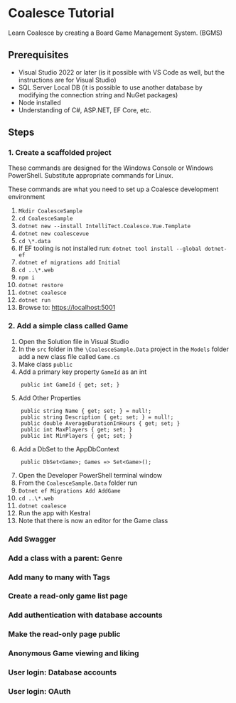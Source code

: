 # Coalesce Tutorial

Learn Coalesce by creating a Board Game Management System. (BGMS)

## Prerequisites
* Visual Studio 2022 or later (is it possible with VS Code as well, but the instructions are for Visual Studio)
* SQL Server Local DB (it is possible to use another database by modifying the connection string and NuGet packages)
* Node installed
* Understanding of C#, ASP.NET, EF Core, etc.

## Steps

### 1. Create a scaffolded project

These commands are designed for the Windows Console or Windows PowerShell. Substitute appropriate commands for Linux.

These commands are what you need to set up a Coalesce development environment

  1. `Mkdir CoalesceSample`
  2. `cd CoalesceSample`
  3. `dotnet new --install IntelliTect.Coalesce.Vue.Template`
  4. `dotnet new coalescevue`
  5. `cd \*.data`
  6. If EF tooling is not installed run: `dotnet tool install --global dotnet-ef`
  7. `dotnet ef migrations add Initial`
  8. `cd ..\*.web`
  9. `npm i`
  10. `dotnet restore`
  11. `dotnet coalesce`
  12. `dotnet run`
  13. Browse to: [https://localhost:5001](https://localhost:5001/)

### 2. Add a simple class called Game
  1. Open the Solution file in Visual Studio
  2. In the `src` folder in the `\CoalesceSample.Data` project in the `Models` folder add a new class file called `Game.cs`
  3. Make class `public`
  4. Add a primary key property `GameId` as an int
  
```
    public int GameId { get; set; }
```
  
  5. Add Other Properties
  
```
    public string Name { get; set; } = null!;
    public string Description { get; set; } = null!;
    public double AverageDurationInHours { get; set; }
    public int MaxPlayers { get; set; }
    public int MinPlayers { get; set; }
```

  6. Add a DbSet to the AppDbContext
  
```
    public DbSet<Game>; Games => Set<Game>();
```

  7. Open the Developer PowerShell terminal window
  8. From the `CoalesceSample.Data` folder run
  9. `Dotnet ef Migrations Add AddGame`
  10. `cd ..\*.web`
  11. `dotnet coalesce`
  12. Run the app with Kestral
  13. Note that there is now an editor for the Game class

### Add Swagger

### Add a class with a parent: Genre

### Add many to many with Tags

### Create a read-only game list page

### Add authentication with database accounts

### Make the read-only page public

### Anonymous Game viewing and liking

### User login: Database accounts

### User login: OAuth
